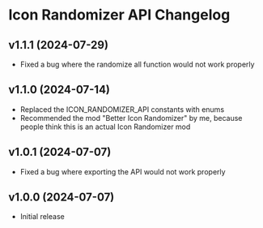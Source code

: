# Icon Randomizer API Changelog
## v1.1.1 (2024-07-29)
- Fixed a bug where the randomize all function would not work properly

## v1.1.0 (2024-07-14)
- Replaced the ICON_RANDOMIZER_API constants with enums
- Recommended the mod "Better Icon Randomizer" by me, because people think this is an actual Icon Randomizer mod

## v1.0.1 (2024-07-07)
- Fixed a bug where exporting the API would not work properly

## v1.0.0 (2024-07-07)
- Initial release